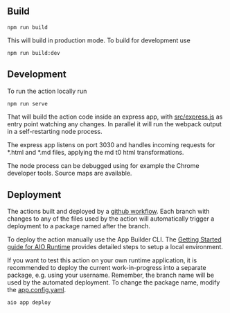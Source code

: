 ## Build

```
npm run build
```

This will build in production mode. To build for development use

```
npm run build:dev
```

## Development

To run the action locally run

```
npm run serve
```

That will build the action code inside an express app, with [src/express.js](src/express.js) as entry point watching any changes. In parallel it will run the webpack output in a self-restarting node process.

The express app listens on port 3030 and handles incoming requests for *.html and *.md files, applying the md t0 html transformations. 

The node process can be debugged using for example the Chrome developer tools. Source maps are available.

## Deployment

The actions built and deployed by a [github workflow](../../.github/workflows/deploy-action.yaml). Each branch with changes to any of the files used by the action will automatically trigger a deployment to a package named after the branch.

To deploy the action manually use the App Builder CLI. The [Getting Started guide for AIO Runtime](https://developer.adobe.com/runtime/docs/guides/getting-started/setup/#creating-a-namespace-and-retrieving-the-credentials) provides detailed steps to setup a local environment.


If you want to test this action on your own runtime application, it is recommended to deploy the current work-in-progress into a separate package, e.g. using your username. Remember, the branch name will be used by the automated deployment. To change the package name, modify the [app.config.yaml](./app.config.yaml).

```
aio app deploy
```
